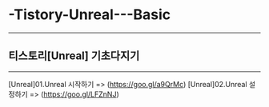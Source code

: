 # -Tistory-Unreal---Basic

-----------------------------------

## 티스토리[Unreal] 기초다지기

-----------------------------------

[Unreal]01.Unreal 시작하기 => (https://goo.gl/a9QrMc)
[Unreal]02.Unreal 설정하기 => (https://goo.gl/LFZnNJ)

